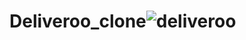 # Deliveroo_clone![deliveroo](https://user-images.githubusercontent.com/98538342/229278786-60b7c29a-fd27-48e9-b338-4ad881c98187.jpg)
